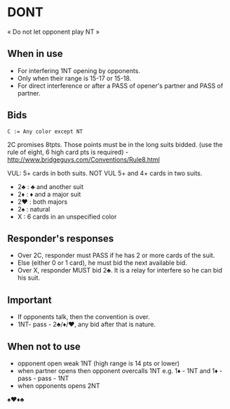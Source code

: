 # DONT

« Do not let opponent play NT »

## When in use

- For interfering 1NT opening by opponents. 
- Only when their range is 15-17 or 15-18.
- For direct interference or after a PASS of opener's partner and PASS of partner.

## Bids

```
C := Any color except NT
```
2C promises 8tpts. Those points must be in the long suits bidded. (use the rule of eight, 6 high card pts is required) -http://www.bridgeguys.com/Conventions/Rule8.html

VUL: 5+ cards in both suits.
NOT VUL 5+ and 4+ cards in two suits.

- 2♣ : ♣ and another suit 
- 2♦ : ♦ and a major suit
- 2♥ : both majors
- 2♠ : natural
- X : 6 cards in an unspecified color

## Responder's responses

- Over 2C, responder must PASS if he has 2 or more cards of the suit.
- Else (either 0 or 1 card), he must bid the next available bid.
- Over X, responder MUST bid 2♣. It is a relay for interfere so he can bid his suit.

## Important

- If opponents talk, then the convention is over.
- 1NT- pass - 2♣/♦/♥, any bid after that is nature.

## When not to use
- opponent open weak 1NT (high range is 14 pts or lower)
- when partner opens then opponent overcalls 1NT e.g. 1♦ - 1NT  and 1♦ - pass - pass - 1NT
- when opponents opens 2NT

♠♥♦♣
